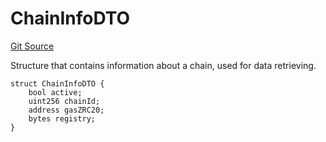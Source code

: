 # ChainInfoDTO
[Git Source](https://github.com/zeta-chain/protocol-contracts/blob/main/v2/contracts/helpers/interfaces/IBaseRegistry.sol)

Structure that contains information about a chain, used for data retrieving.


```solidity
struct ChainInfoDTO {
    bool active;
    uint256 chainId;
    address gasZRC20;
    bytes registry;
}
```

